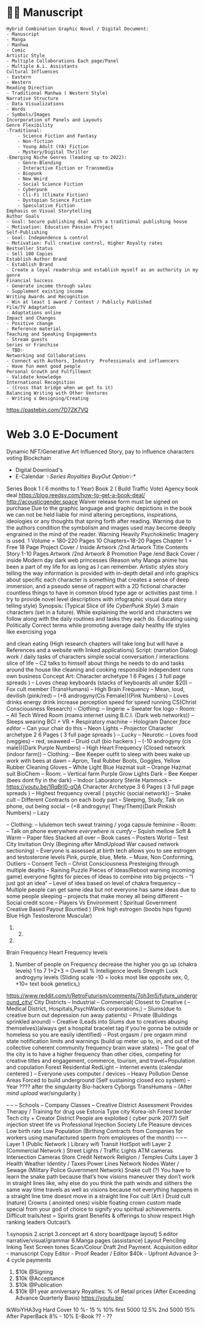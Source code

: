 # 📑✨ Manuscript 
	Hybrid Combination Graphic Novel / Digital Document: 
	- Manuscript
	- Manga
	- Manhwa
	- Comic
	Artistic Style
	- Multiple Collaborations Each page/Panel
	- Multiple A.i. Assistants 
	Cultural Influences
	- Eastern
	- Western
	Reading Direction
	- Traditional Manhwa ( Western Style)
	Narrative Structure
	- Data Visualizations
	- Words
	- Symbols/Images
	Incorporation of Panels and Layouts
	Genre Flexibility
	-Traditional:
		- Science Fiction and Fantasy
		- Non-fiction
		- Young Adult (YA) Fiction
		- Mystery/Digital Thriller
	-Emerging Niche Genres (leading up to 2022):
		- Genre-Blending
		- Interactive Fiction or Transmedia
		- Biopunk
		- New Weird
		- Social Science Fiction
		- Cyberpunk
		- Cli-Fi (Climate Fiction)
		- Dystopian Science Fiction
		- Speculative Fiction
	Emphasis on Visual Storytelling
	Author Goals
	- Goal: Secure publishing deal with a traditional publishing house
	- Motivation: Education Passion Project
	Self-Publishing 
	- Goal: Independence & control
	- Motivation: Full creative control, Higher Royalty rates
	Bestseller Status
	- Sell 100 Copies
	Establish Author Brand
	- Establish Brand
	- Create a loyal readership and establish myself as an authority in my genre
	Financial Success
	- Generate income through sales
	- Supplement existing income
	Writing Awards and Recognition
	- Win at least 1 award / Contest / Publicly Published
	Film/TV Adaptation
	- Adaptations online
	Impact and Changes
	- Positive change
	- Reference material
	Teaching and Speaking Engagements
	- Stream guests
	Series or Franchise
	- TBD✨
	Networking and Collaborations
	- Connect with Authors, Industry  Professionals and influencers
	- Have fun meet good people
	Personal Growth and Fulfillment
	- Validate knowledge
	International Recognition
	- (Cross that bridge when we get to it)
	Balancing Writing with Other Ventures
	- Writing x Designing/Creating


https://pastebin.com/7D7ZK7VQ

# Web 3.0 E-Document
Dynamic NFT/Generative Art Influenced Story, pay to influence characters voting Blockchain
- Digital Download's
- E-Calendar
*✨Series Royalties BuyOut Option*✨*
	
Series
Book 1 ( 6 months to 1 Year) Book 2 ( Build Traffic Vote)
Agency book deal
https://blog.reedsy.com/how-to-get-a-book-deal/
http://acousticgender.space
Waiver release form must be signed on purchase
Due to the graphic language and graphic depictions in the book we can not be held liable for mind altering perceptions, inspirations, ideologies or any thoughts that spring forth after reading. Warning due to the authors condition the symbolism and images used may become deeply engrained in the mind of the reader.
Warning Heavily Psychokinetic Imagery is used.
1 Volume = 180-220 Pages 10 Chapters=18-20 Pages
Chapter 1 = Free 18 Page Project Cover / Inside
Artwork /2nd Artwork Title
Contents
Story 1-10 Pages Artwork /2nd Artwork 8 Promotion Page /end Back Cover / inside
Modern day dark web princesses
(Reason why Manga anime has been a part of my life for as long as I can remember. Artistic styles story telling the way information is provided with in-depth detail and info graphics about specific each character is something that creates a sense of deep immersion, and a pseudo sense of rapport with a 2D fictional character countless things to have in common blood type age or activities past time. I try to provide novel level descriptions with infographic visual data story telling style)
Synopsis:
(Typical Slice of life *CyberPunk Style*) 3 main characters (set in a future). While explaining the world and characters we follow along with the daily routines and tasks they each do. Educating using Politically Correct terms while promoting average daily healthy life styles like exercising yoga
           
and clean eating
(High research chapters will take long but will have a References and a website with linked applications)
Script: (narration Dialog) work / daily tasks of characters simple social conversation / interactions slice of life
– C2 talks to himself about things he needs to do and tasks around the house like cleaning and cooking responsible independent runs own business
Concept Art:
Character archetype 1 6 Pages ( 3 full page spreads )
– Loves cheap keyboards (stacks of keyboards all under $20)
– Fox cult member (TransHumans)
– High Brain Frequency
– Mean, loud, devilish (pink/red)
– (+6 androgyny(Cis Female))(Pink Numbers)
– Loves drinks energy drink increase perception speed for speed running CS(Christ
Consciousness Research)
– Clothing:
– lingerie + Sweater fox logo – Room:
– All Tech Wired Room (roams internet using B.C.I. (Dark web networks))
– Sleeps wearing BCI + VR + Respiratory machine
– Hologram Dancer *face editor*
– Can your chair do this
– Neon Lights
– Projector
Character archetype 2 6 Pages ( 3 full page spreads )
– Lucky
– Neurotic
– Loves food (veggies)
– red, seaweed
– Druid cult (bio hackers )
– (-10 androgyny (cis male))(Dark Purple Numbers)
– High Heart Frequency (Closed network (indoor farm))
– Clothing:
– Bee Keeper outfit to sleep with bees wake up work with bees at dawn
– Apron, Teal Rubber Boots, Goggles, Yellow Rubber Cleaning Gloves
– White Light Blue Hazmat suit
– Orange Hazmat suit BioChem
– Room:
– Vertical farm Purple Grow Lights Dark
– Bee Keeper (bees dont fly in the dark)
– Indoor Laboratory Sterile Hammock
– https://youtu.be/1RqBrl0-qOA
Character Archetype 3 6 Pages ( 3 full page spreads )
– Highest frequency overall ( psychic (social network))
– Snake cult
– Different Contracts on each body part
– Sleeping, Study, Talk on phone, out being social
– (+8 androgyny( They/Them)(Dark Pinkish Numbers)
– Lazy
            
– Clothing:
– lululemon tech sweat training / yoga capsule feminine
– Room:
– Talk on phone everywhere *everywhere is cumfy*
– Squish mellow Soft & Warm
– Paper files Stacked all over
– Book cases
– Posters World
– Test City Invitation Only (Begining after MindUpload War caused network sectioning)
– Everyone is assessed at birth tech allows you to see estrogen and testosterone levels Pink,
purple, blue, Mete.
– Muxe, Non Conforming, Outliers
– Consent Tech
– Christ Consciousness Presteiging through multiple deaths
– Raining Puzzle Pieces of Ideas(Reboot warning incoming game) everyone fights for pieces of
ideas to combine into big projects
– “I just got an idea”
– Level of idea based on level of chakra frequency
– Multiple people can get same idea but not everyone has same ideas due to some
people sleeping
– projects that make money all being different
– Social credit score
– Players Vs Environment ( Spiritual Government Creative Based Payout Bountied ) (Pink high estrogen (boobs hips figure) Blue High Testosterone Muscular)
 1. 2.
3.
Brain Frequency
Heart Frequency levels
1. Number of people on Frequency decrease the higher you go up (chakra levels) 1 to 7
1+2+3 = Overall % Intelligence levels Strength
Luck
androgyny levels
(Sliding scale -10 = looks most like opposite sex, 0, +10= text book genetics,)

 
  
 https://www.reddit.com/r/RetroFuturism/comments/7oh3m5/future_underground_city/
City Districts
– Industrial
– Commercial( Closest to Creative (
– Medical District, Hospitals,PsychWards corporations,)
– Slums(due to creative burn out depression run away patients)
– Private (Buildings sprinkled around)
– Creative (Leads into Slums due to creatives abusing themselves)(always get a hospital
bracelet tag if you’re gonna be outside or homeless so you are easily identified)
– Post orgasm / pre orgasm mind state notification limits and warnings (build up meter up to, in, and out of the collective coherent community frequency brain wave states)
– The goal of the city is to have a higher frequency than other cities, competing for creative titles and engagement, commerce, tourism, and travel+Population and copulation
Forest Residential RedLight
– Internet events (calendar centered )
– Everyone uses computer / devices
– Heavy Pollution Dense Areas Forced to build underground
(Self sustaining closed eco system)
– Year ???? after the singularity Bio-hackers
Cyborgs
TransHumans
– (After *mind upload* war/singularity )
       
–
– –
Schools
– Company Classes
– Creative District Assessment Provides Therapy / Training for drug use
Estonia Type city Korea-ish
Forest border Tech city + Creator District
People are exploited ( cyber punk 2077)
Self injection street life vs Professional Injection Society Life Pleasure devices
Low birth rate
Low Population
(Birthing Contracts from Companies for workers using manufactured sperm from employees of the month)
– –
–
Layer 1 (Public Network ) Library wifi
Transit HotSpot wifi
Layer 2 (Commercial Network ) Street Lights / Traffic Lights
ATM cameras Intersection Cameras Store Credit Network Religion / Temples
Cults
Layer 3 Health
Weather Identity / Taxes Power Lines Network Nodes Water / Sewage
(Military Police Guvernment Network)
 Snake cult (?)
You have to learn the snake path because that’s how visions maneuver they don’t work in straight lines like, why else do you think the path winds and slithers the same way time travels as well as visions because not everything happens in a straight line time doesnt move in a straight line
Fox cult (Art )
Druid cult (nature)
Crowns
( anointed ones) visible floating crown custom made special from your god of choice to signify you spiritual achievements. Difficult trails/test = Spirits grant Benefits & offerings to show respect
High ranking leaders Outcast’s

 1.synopsis
2.script
3.concept art
4.story board(page layout) 5.editor narrative/visual/grammar 6.Manga pages (assistance)
Layout Penciling Inking
Text
Screen tones Scan/Colour
   Draft
2nd Payment.
Acquisition editor - manuscript Copy Editor - Proof Reader / Editor
$40k - Upfront Advance 3-4 cycle payments
1. $10k @Signing
2. $10k @Acceptance
3. $10k @Publication
4. $10k @1 year anniversary
Royalties: % of Retail prices (After Exceeding Advance Quarterly Basis) https://youtu.be/
  
tkWoiYHA3vg
Hard Cover 10 %- 15 % 10% first 5000
12.5% 2nd 5000
15% After
PaperBack 8% - 10%
E-Book ?? - ??
 

